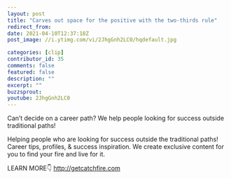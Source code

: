 ```yaml
---
layout: post
title: "Carves out space for the positive with the two-thirds rule"
redirect_from:
date: 2021-04-10T12:37:18Z
post_image: //i.ytimg.com/vi/2JhgGnh2LC0/hqdefault.jpg

categories: [clip]
contributor_id: 35
comments: false
featured: false
description: ""
excerpt: ""
buzzsprout: 
youtube: 2JhgGnh2LC0
---
```

Can’t decide on a career path? We help people looking for success outside traditional paths!

Helping people who are looking for success outside the traditional paths!
Career tips, profiles, & success inspiration.
We create exclusive content for you to find your fire and live for it.

LEARN MORE👇
http://getcatchfire.com